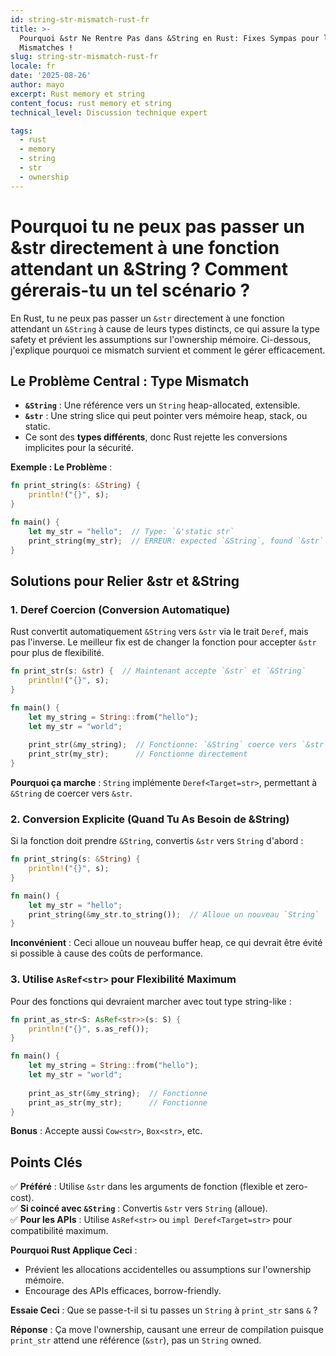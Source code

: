 ```yaml
---
id: string-str-mismatch-rust-fr
title: >-
  Pourquoi &str Ne Rentre Pas dans &String en Rust: Fixes Sympas pour les String
  Mismatches !
slug: string-str-mismatch-rust-fr
locale: fr
date: '2025-08-26'
author: mayo
excerpt: Rust memory et string
content_focus: rust memory et string
technical_level: Discussion technique expert

tags:
  - rust
  - memory
  - string
  - str
  - ownership
---
```


# Pourquoi tu ne peux pas passer un &str directement à une fonction attendant un &String ? Comment gérerais-tu un tel scénario ?

En Rust, tu ne peux pas passer un `&str` directement à une fonction attendant un `&String` à cause de leurs types distincts, ce qui assure la type safety et prévient les assumptions sur l'ownership mémoire. Ci-dessous, j'explique pourquoi ce mismatch survient et comment le gérer efficacement.

## Le Problème Central : Type Mismatch

- **`&String`** : Une référence vers un `String` heap-allocated, extensible.
- **`&str`** : Une string slice qui peut pointer vers mémoire heap, stack, ou static.
- Ce sont des **types différents**, donc Rust rejette les conversions implicites pour la sécurité.

**Exemple : Le Problème** :
```rust
fn print_string(s: &String) {
    println!("{}", s);
}

fn main() {
    let my_str = "hello";  // Type: `&'static str`
    print_string(my_str);  // ERREUR: expected `&String`, found `&str`
}
```

## Solutions pour Relier &str et &String

### 1. Deref Coercion (Conversion Automatique)

Rust convertit automatiquement `&String` vers `&str` via le trait `Deref`, mais pas l'inverse. Le meilleur fix est de changer la fonction pour accepter `&str` pour plus de flexibilité.

```rust
fn print_str(s: &str) {  // Maintenant accepte `&str` et `&String`
    println!("{}", s);
}

fn main() {
    let my_string = String::from("hello");
    let my_str = "world";
    
    print_str(&my_string);  // Fonctionne: `&String` coerce vers `&str`
    print_str(my_str);      // Fonctionne directement
}
```

**Pourquoi ça marche** : `String` implémente `Deref<Target=str>`, permettant à `&String` de coercer vers `&str`.

### 2. Conversion Explicite (Quand Tu As Besoin de &String)

Si la fonction doit prendre `&String`, convertis `&str` vers `String` d'abord :

```rust
fn print_string(s: &String) {
    println!("{}", s);
}

fn main() {
    let my_str = "hello";
    print_string(&my_str.to_string());  // Alloue un nouveau `String`
}
```

**Inconvénient** : Ceci alloue un nouveau buffer heap, ce qui devrait être évité si possible à cause des coûts de performance.

### 3. Utilise `AsRef<str>` pour Flexibilité Maximum

Pour des fonctions qui devraient marcher avec tout type string-like :

```rust
fn print_as_str<S: AsRef<str>>(s: S) {
    println!("{}", s.as_ref());
}

fn main() {
    let my_string = String::from("hello");
    let my_str = "world";
    
    print_as_str(&my_string);  // Fonctionne
    print_as_str(my_str);      // Fonctionne
}
```

**Bonus** : Accepte aussi `Cow<str>`, `Box<str>`, etc.

## Points Clés

✅ **Préféré** : Utilise `&str` dans les arguments de fonction (flexible et zero-cost).  
✅ **Si coincé avec `&String`** : Convertis `&str` vers `String` (alloue).  
✅ **Pour les APIs** : Utilise `AsRef<str>` ou `impl Deref<Target=str>` pour compatibilité maximum.

**Pourquoi Rust Applique Ceci** :
- Prévient les allocations accidentelles ou assumptions sur l'ownership mémoire.
- Encourage des APIs efficaces, borrow-friendly.

**Essaie Ceci** : Que se passe-t-il si tu passes un `String` à `print_str` sans `&` ?

**Réponse** : Ça move l'ownership, causant une erreur de compilation puisque `print_str` attend une référence (`&str`), pas un `String` owned.
